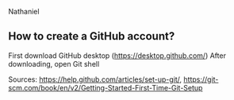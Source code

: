 Nathaniel

## How to create a GitHub account?
First download GitHub desktop (https://desktop.github.com/)
After downloading, open Git shell

Sources: https://help.github.com/articles/set-up-git/, https://git-scm.com/book/en/v2/Getting-Started-First-Time-Git-Setup
